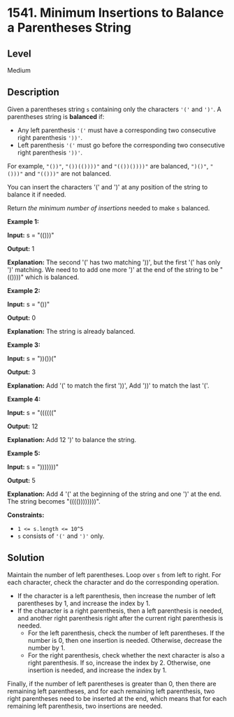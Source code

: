 # 1541. Minimum Insertions to Balance a Parentheses String
## Level
Medium

## Description
Given a parentheses string `s` containing only the characters `'('` and `')'`. A parentheses string is **balanced** if:

* Any left parenthesis `'('` must have a corresponding two consecutive right parenthesis `'))'`.
* Left parenthesis `'('` must go before the corresponding two consecutive right parenthesis `'))'`.

For example, `"())"`, `"())(())))"` and `"(())())))"` are balanced, `")()"`, `"()))"` and `"(()))"` are not balanced.

You can insert the characters '(' and ')' at any position of the string to balance it if needed.

Return *the minimum number of insertions* needed to make `s` balanced.

**Example 1:**

**Input:** s = "(()))"

**Output:** 1

**Explanation:** The second '(' has two matching '))', but the first '(' has only ')' matching. We need to to add one more ')' at the end of the string to be "(())))" which is balanced.

**Example 2:**

**Input:** s = "())"

**Output:** 0

**Explanation:** The string is already balanced.

**Example 3:**

**Input:** s = "))())("

**Output:** 3

**Explanation:** Add '(' to match the first '))', Add '))' to match the last '('.

**Example 4:**

**Input:** s = "(((((("

**Output:** 12

**Explanation:** Add 12 ')' to balance the string.

**Example 5:**

**Input:** s = ")))))))"

**Output:** 5

**Explanation:** Add 4 '(' at the beginning of the string and one ')' at the end. The string becomes "(((())))))))".

**Constraints:**

* `1 <= s.length <= 10^5`
* `s` consists of `'('` and `')'` only.

## Solution
Maintain the number of left parentheses. Loop over `s` from left to right. For each character, check the character and do the corresponding operation.

* If the character is a left parenthesis, then increase the number of left parentheses by 1, and increase the index by 1.
* If the character is a right parenthesis, then a left parenthesis is needed, and another right parenthesis right after the current right parenthesis is needed.
   * For the left parenthesis, check the number of left parentheses. If the number is 0, then one insertion is needed. Otherwise, decrease the number by 1.
   * For the right parenthesis, check whether the next character is also a right parenthesis. If so, increase the index by 2. Otherwise, one insertion is needed, and increase the index by 1.

Finally, if the number of left parentheses is greater than 0, then there are remaining left parentheses, and for each remaining left parenthesis, two right parentheses need to be inserted at the end, which means that for each remaining left parenthesis, two insertions are needed.
